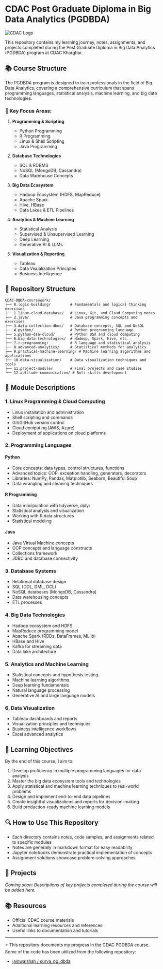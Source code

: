 # CDAC Post Graduate Diploma in Big Data Analytics (PGDBDA)

![CDAC Logo](https://www.cdac.in/img/cdac-logo.png)

This repository contains my learning journey, notes, assignments, and projects completed during the Post Graduate Diploma in Big Data Analytics (PGDBDA) program at CDAC Kharghar.

## 📚 Course Structure

The PGDBDA program is designed to train professionals in the field of Big Data Analytics, covering a comprehensive curriculum that spans programming languages, statistical analysis, machine learning, and big data technologies.

### 🌟 Key Focus Areas:

1. **Programming & Scripting**
   - Python Programming
   - R Programming
   - Linux & Shell Scripting
   - Java Programming

2. **Database Technologies**
   - SQL & RDBMS
   - NoSQL (MongoDB, Cassandra)
   - Data Warehouse Concepts

3. **Big Data Ecosystem**
   - Hadoop Ecosystem (HDFS, MapReduce)
   - Apache Spark
   - Hive, HBase
   - Data Lakes & ETL Pipelines

4. **Analytics & Machine Learning**
   - Statistical Analysis
   - Supervised & Unsupervised Learning
   - Deep Learning
   - Generative AI & LLMs

5. **Visualization & Reporting**
   - Tableau
   - Data Visualization Principles
   - Business Intelligence

## 📂 Repository Structure

```
CDAC-DBDA-coursework/
├── 0.logic-building/         # Fundamentals and logical thinking exercises
├── 1.linux-cloud-database/   # Linux, Git, and Cloud Computing notes
├── 2.java/                   # Java programming concepts and exercises
├── 3.data-collection-dbms/   # Database concepts, SQL and NoSQL
├── 4.python/                 # Python programming language
├── 5.python-dsa-cloud/       # Python DSA and cloud computing
├── 6.big-data-technologies/  # Hadoop, Spark, Hive, etc.
├── 7.r-programming/          # R language and statistical analysis
├── 8.advanced-analytics/     # Statistical methods for analytics
├── 9.practical-machine-learning/ # Machine learning algorithms and applications
├── 10.data-visualization/    # Data visualization techniques and tools
├── 11.project-module/        # Final projects and case studies
└── 12.aptitude-communication/ # Soft skills development
```

## 📝 Module Descriptions

### 1. Linux Programming & Cloud Computing
- Linux installation and administration
- Shell scripting and commands
- Git/GitHub version control
- Cloud computing (AWS, Azure)
- Deployment of applications on cloud platforms

### 2. Programming Languages

#### Python
- Core concepts: data types, control structures, functions
- Advanced topics: OOP, exception handling, generators, decorators
- Libraries: NumPy, Pandas, Matplotlib, Seaborn, Beautiful Soup
- Data wrangling and cleaning techniques

#### R Programming
- Data manipulation with tidyverse, dplyr
- Statistical analysis and visualization
- Working with R data structures
- Statistical modeling

#### Java
- Java Virtual Machine concepts
- OOP concepts and language constructs
- Collections framework
- JDBC and database connectivity

### 3. Database Systems
- Relational database design
- SQL (DDL, DML, DCL)
- NoSQL databases (MongoDB, Cassandra)
- Data warehousing concepts
- ETL processes

### 4. Big Data Technologies
- Hadoop ecosystem and HDFS
- MapReduce programming model
- Apache Spark (RDDs, DataFrames, MLlib)
- HBase and Hive
- Kafka for streaming data
- Data lake architecture

### 5. Analytics and Machine Learning
- Statistical concepts and hypothesis testing
- Machine learning algorithms
- Deep learning fundamentals
- Natural language processing
- Generative AI and large language models

### 6. Data Visualization
- Tableau dashboards and reports
- Visualization principles and techniques
- Business intelligence workflows
- Excel advanced analytics

## 🎯 Learning Objectives

By the end of this course, I aim to:

1. Develop proficiency in multiple programming languages for data analysis
2. Master the big data ecosystem tools and technologies
3. Apply statistical and machine learning techniques to real-world problems
4. Design and implement end-to-end data pipelines
5. Create insightful visualizations and reports for decision-making
6. Build production-ready machine learning models

## 🔍 How to Use This Repository

- Each directory contains notes, code samples, and assignments related to specific modules
- Notes are generally in markdown format for easy readability
- Jupyter notebooks demonstrate practical implementation of concepts
- Assignment solutions showcase problem-solving approaches

## 🚀 Projects

*Coming soon: Descriptions of key projects completed during the course will be added here.*


## 📚 Resources

- Official CDAC course materials
- Additional learning resources and references
- Useful links to documentation and tutorials
---

⭐️ This repository documents my progress in the CDAC PGDBDA course. Some of the code has been utilized from the following repository:

- [jamwalshah / surya_pg_dbda](https://github.com/jamwalshah/surya_pg_dbda)


